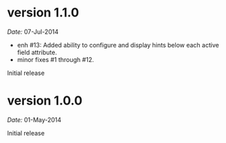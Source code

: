 version 1.1.0
=============

*Date:* 07-Jul-2014

- enh #13: Added ability to configure and display hints below each active field attribute.
- minor fixes #1 through #12.

Initial release

version 1.0.0
=============

*Date:* 01-May-2014

Initial release